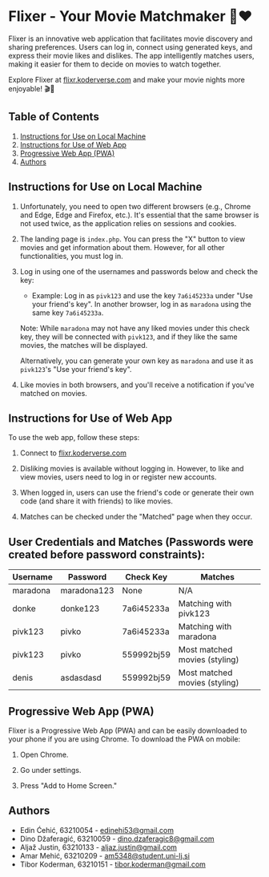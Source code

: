 # Flixer - Your Movie Matchmaker 🍿❤️

Flixer is an innovative web application that facilitates movie discovery and sharing preferences. Users can log in, connect using generated keys, and express their movie likes and dislikes. The app intelligently matches users, making it easier for them to decide on movies to watch together.

Explore Flixer at [flixr.koderverse.com](https://flixr.koderverse.com/) and make your movie nights more enjoyable! 🎬🍿

## Table of Contents
1. [Instructions for Use on Local Machine](#instructions-for-use-on-local-machine)
2. [Instructions for Use of Web App](#instructions-for-use-of-web-app)
3. [Progressive Web App (PWA)](#progressive-web-app-pwa)
4. [Authors](#authors)

## Instructions for Use on Local Machine

1. Unfortunately, you need to open two different browsers (e.g., Chrome and Edge, Edge and Firefox, etc.). It's essential that the same browser is not used twice, as the application relies on sessions and cookies.

2. The landing page is `index.php`. You can press the "X" button to view movies and get information about them. However, for all other functionalities, you must log in.

3. Log in using one of the usernames and passwords below and check the key:
    - Example: Log in as `pivk123` and use the key `7a6i45233a` under "Use your friend's key". In another browser, log in as `maradona` using the same key `7a6i45233a`.

    Note: While `maradona` may not have any liked movies under this check key, they will be connected with `pivk123`, and if they like the same movies, the matches will be displayed.

    Alternatively, you can generate your own key as `maradona` and use it as `pivk123`'s "Use your friend's key".

4. Like movies in both browsers, and you'll receive a notification if you've matched on movies.

## Instructions for Use of Web App

To use the web app, follow these steps:

1. Connect to [flixr.koderverse.com](https://flixr.koderverse.com/)

2. Disliking movies is available without logging in. However, to like and view movies, users need to log in or register new accounts.

3. When logged in, users can use the friend's code or generate their own code (and share it with friends) to like movies.

4. Matches can be checked under the "Matched" page when they occur.

## User Credentials and Matches (Passwords were created before password constraints):

| Username  | Password       | Check Key      | Matches                        |
|-----------|----------------|----------------|--------------------------------|
| maradona  | maradona123    | None           | N/A                            |
| donke     | donke123       | 7a6i45233a     | Matching with pivk123          |
| pivk123   | pivko          | 7a6i45233a     | Matching with maradona          |
| pivk123   | pivko          | 559992bj59     | Most matched movies (styling)   |
| denis     | asdasdasd      | 559992bj59     | Most matched movies (styling)   |

## Progressive Web App (PWA)

Flixer is a Progressive Web App (PWA) and can be easily downloaded to your phone if you are using Chrome. To download the PWA on mobile:

1. Open Chrome.

2. Go under settings.

3. Press "Add to Home Screen."

## Authors

- Edin Ćehić, 63210054 - edinehi53@gmail.com
- Dino Džaferagić, 63210059 - dino.dzaferagic8@gmail.com
- Aljaž Justin, 63210133 - aljaz.justin@gmail.com
- Amar Mehić, 63210209 - am5348@student.uni-lj.si
- Tibor Koderman, 63210151 - tibor.koderman@gmail.com
